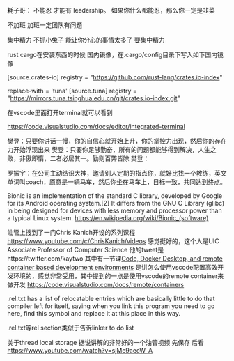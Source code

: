 

耗子哥： 不能忍 才能有 leadership。 如果你什么都能忍，那么你一定是韭菜


不加班 加班一定团队有问题

集中精力 不抓小兔子 能让你分心的事情太多了  要集中精力


rust cargo在安装东西的时候 国内镜像，在.cargo/config目录下写入如下国内镜像

[source.crates-io]
registry = "https://github.com/rust-lang/crates.io-index"

replace-with = 'tuna'
[source.tuna]
registry = "https://mirrors.tuna.tsinghua.edu.cn/git/crates.io-index.git"


在vscode里面打开terminal就可以看到

https://code.visualstudio.com/docs/editor/integrated-terminal


樊登：只要你讲话一慢，你的自信心就开始上升，你的掌控力出现，然后你的存在力开始浮现出来
樊登：只要你足够勤奋，所有的问题都能够得到解决，人生之败，非傲即惰，二者必居其一。勤则百弊皆除
樊登：

罗振宇：在公司主动结识大神，邀请别人定期的指点你，就好比找一个教练，英文单词叫coach，原意是一辆马车，然后你坐在马车上，目标一致，共同达到终点。

Bionic is an implementation of the standard C library, developed by Google for its Android operating system.[2] It differs from the GNU C Library (glibc) in being designed for devices with less memory and processor power than a typical Linux system.
https://en.wikipedia.org/wiki/Bionic_(software)

油管上搜到了一门Chris Kanich开设的系列课程 https://www.youtube.com/c/ChrisKanich/videos
感觉挺好的，这个人是UIC Associate Professor of Computer Science
他的tweet是https://twitter.com/kaytwo
其中有一节课[Code, Docker Desktop, and remote container based development environments](https://www.youtube.com/watch?v=jWZMEenRB8s)
是讲怎么使用vscode配置高效开发环境的，感觉非常受用，其中提到的一点是使用vscode的remote container来做开发
https://code.visualstudio.com/docs/remote/containers


.rel.txt has a list of relocatable entries which are basically little to do that compiler left for itself, saying when you link this program
 you need to go here, find this symbol and replace it at this place in this way.

.rel.txt等rel section类似于告诉linker to do list




 关于thread local storage 据说讲解的非常好的一个油管视频  先保存 后看
 https://www.youtube.com/watch?v=sjMe9aecW_A
